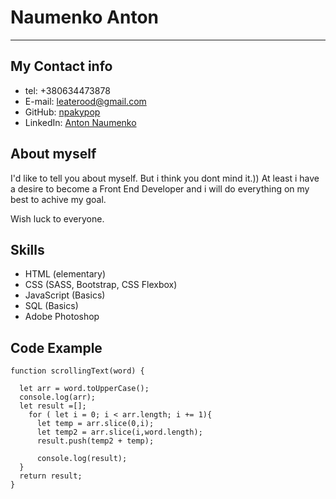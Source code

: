 # Naumenko Anton
----


## My Contact info


* tel: +380634473878
* E-mail: leaterood@gmail.com
* GitHub: [npakypop](https://www.linkedin.com/in/anton-naumenko-a37b3268/)
* LinkedIn: [Anton Naumenko](https://github.com/npakypop)


## About myself


I'd like to tell you about myself. But i think you dont mind it.))
At least i have a desire to become a Front End Developer and i will do everything on my best to achive my goal.


Wish luck to everyone.


## Skills


- HTML (elementary)
- CSS (SASS, Bootstrap, CSS Flexbox)
- JavaScript (Basics)
- SQL (Basics)
- Adobe Photoshop


## Code Example


```
function scrollingText(word) {

  let arr = word.toUpperCase();
  console.log(arr);
  let result =[];
    for ( let i = 0; i < arr.length; i += 1){
      let temp = arr.slice(0,i);
      let temp2 = arr.slice(i,word.length);
      result.push(temp2 + temp);
      
      console.log(result);
  }
  return result;
}
```